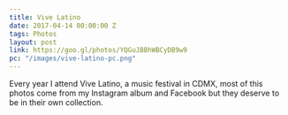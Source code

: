 ```yaml
---
title: Vive Latino
date: 2017-04-14 00:00:00 Z
tags: Photos
layout: post
link: https://goo.gl/photos/YQGuJBBhWBCyDB9w9
pc: "/images/vive-latino-pc.png"
---
```


Every year I attend Vive Latino, a music festival in CDMX, most of this photos come from my Instagram album and Facebook but they deserve to be in their own collection.
